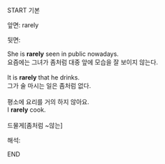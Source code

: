 START
기본

앞면:
rarely


뒷면:
<div>She is <b>rarely</b> seen in public nowadays. </div><div>요즘에는 그녀가 좀처럼 대중 앞에 모습을 잘 보이지 않는다.</div><div><br></div><div><div>It is <strong>rarely</strong> that he drinks. </div><div><div>그가 술 마시는 일은 좀처럼 없다.</div></div></div><div><br></div><div><div><div><span>평소에 요리를 거의 하지 않아요.</span></div></div><div><div><span>I <strong>rarely</strong> cook.</span></div></div></div><div><br></div><div>드물게[좀처럼 ~않는]</div>


해석:
<!--ID: 1746614454524-->
END